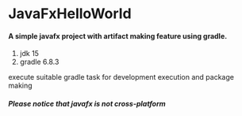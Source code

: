 # JavaFxHelloWorld
#### A simple javafx project with artifact making feature using gradle.

1. jdk 15
2. gradle 6.8.3

execute suitable gradle task for development execution and package making

##### Please notice that javafx is not cross-platform
